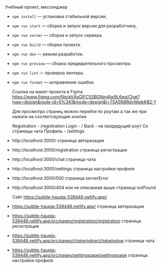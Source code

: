 Учебный проект, мессенджер

-   `npm install` — установка стабильной версии,
-   `npm run start` — сборка и запуск версии для разработчика,
-   `npm run server` — сборка и запуск сервера.
-   `npm run build` — сборка проекта.
-   `npm run dev` — режим разработки.
-   `npm run preview` — сборка предварительного просмотра.
-   `npm run lint` — проверка линтера.
-   `npm run format` — исправление ошибок.

    Ссылка на макет проекта в Figma https://www.figma.com/file/eV4gGIFC5SBGNm4lw9L6eq/Chat?type=design&node-id=0%3A1&mode=design&t=7SA5N8RdyMqjkKB2-1

    Для просмотра страниц можно перейти по роутам а так же при нажати на соответсвующие кнопки

    Registration - /registration
    Login - /
    Back - на предидущий роут
      Со страницы чата 
    Профиль - /settings

-   http://localhost:3000/ страница авторизации
-   http://localhost:3000/registration страница регистрации
-   http://localhost:3000/chat страница чата
-   http://localhost:3000/settings страница настройки профиля
-   http://localhost:3000/500 страница serverError
-   http://localhost:3000/404 или не описанная выше страница notFound

    Сайт https://subtle-haupia-539448.netlify.app/

-   https://subtle-haupia-539448.netlify.app/ страница авторизации
-   https://subtle-haupia-539448.netlify.app/src/pages/registration/registration страница регистрации
-   https://subtle-haupia-539448.netlify.app/src/pages/chatwindow/chatwindow страница чата
-   https://subtle-haupia-539448.netlify.app/src/pages/settingspage/settingspage страница настройки профиля
